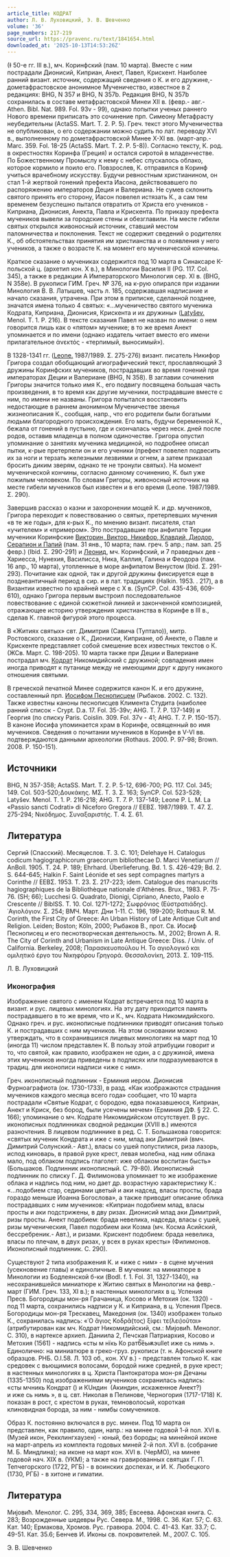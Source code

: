 ```yaml
---
article_title: КОДРАТ
author: Л. В. Луховицкий, Э. В. Шевченко
volume: '36'
page_numbers: 217-219
source_url: https://pravenc.ru/text/1841654.html
downloaded_at: '2025-10-13T14:53:26Z'
---
```


(Ɨ 50-е гг. III в.), мч. Коринфский (пам. 10 марта). Вместе с ним пострадали Дионисий, Киприан, Анект, Павел, Крискент. Наиболее ранний визант. источник, содержащий сведения о К. и его дружине,- дометафрастовское анонимное Мученичество, известное в 2 редакциях: BHG, N 357 и BHG, N 357b. Редакция BHG, N 357b сохранилась в составе метафрастовской Минеи XII в. (февр.- авг.- Athen. Bibl. Nat. 989. Fol. 93v - 99), однако попытки ученых раннего Нового времени приписать это сочинение прп. Симеону Метафрасту неубедительны (ActaSS. Mart. T. 2. P. 5). Греч. текст этого Мученичества не опубликован, о его содержании можно судить по лат. переводу XVI в., выполненному по дометафрастовской Минее X-XI вв. (март-апр.- Marc. 359. Fol. 18-25 (ActaSS. Mart. T. 2. P. 5-8)). Согласно тексту, К. род. в окрестностях Коринфа (Греция) и остался сиротой в младенчестве. По Божественному Промыслу к нему с небес спускалось облако, которое кормило и поило его. Повзрослев, К. отправился в Коринф учиться врачебному искусству. Будучи ревностным христианином, он стал 1-й жертвой гонений префекта Иасона, действовавшего по распоряжению императоров Деция и Валериана. Не сумев склонить святого принять его сторону, Иасон повелел истязать К., а сам тем временем безуспешно пытался отвратить от Христа его учеников - Киприана, Дионисия, Анекта, Павла и Крискента. По приказу префекта мучеников вывели за городские стены и обезглавили. На месте гибели святых открылся живоносный источник, ставший местом паломничества и поклонения. Текст не содержит сведений о родителях К., об обстоятельствах принятия им христианства и о появления у него учеников, а также о возрасте К. на момент его мученической кончины.

Краткое сказание о мучениках содержится под 10 марта в Синаксаре К-польской ц. (архетип кон. X в.), в Минологии Василия II (PG. 117. Col. 345), а также в редакции A Императорского Минология сер. XI в. (BHG, N 358e). В рукописи ГИМ. Греч. № 376, на к-рую опирался при издании Минология В. В. Латышев, часть л. 185, содержавшая надписание и начало сказания, утрачена. При этом в приписке, сделанной позднее, значатся имена только 4 святых: «...мученичество святого мученика Кодрата, Киприана, Дионисия, Крискента и их дружины» ([Latyšev.](<https://pravenc.ru/text/Latyšev .html>) Menol. T. 1. P. 216). В тексте сказания Павел не назван по имени: о нем говорится лишь как о «пятом» мученике; в то же время Анект упоминается и по имени (однако издатель читает вместо его имени прилагательное ἀνεκτός - «терпимый, выносимый»).

В 1328-1341 гг. ([Leone.](<https://pravenc.ru/text/Leone .html>) 1987/1989. Σ. 275-276) визант. писатель Никифор Григора создал обобщающий агиографический текст, прославляющий 3 дружины Коринфских мучеников, пострадавших во время гонений при императорах Деции и Валериане (BHG, N 358). В заглавии сочинения Григоры значится только имя К., его подвигу посвящена большая часть произведения, в то время как другие мученики, пострадавшие вместе с ним, по имени не названы. Григора попытался восстановить недостающие в раннем анонимном Мученичестве звенья жизнеописания К., сообщая, напр., что его родители были богатыми людьми благородного происхождения. Его мать, будучи беременной К., бежала от гонений в пустыню, где и скончалась через неск. дней после родов, оставив младенца в полном одиночестве. Григора опустил упоминание о занятиях мученика медициной, но подробнее описал пытки, к-рые претерпели он и его ученики (префект повелел подвесить их за ноги и терзать железными лезвиями и огнем, а затем приказал бросить диким зверям, однако те не тронули святых). На момент мученической кончины, согласно данному сочинению, К. был уже пожилым человеком. По словам Григоры, живоносный источник на месте гибели мучеников был известен и в его время (Leone. 1987/1989. Σ. 290).

Завершив рассказ о казни и захоронении мощей К. и др. мучеников, Григора переходит к повествованию о святых, претерпевших мучения «в те же годы», для к-рых К., по мнению визант. писателя, стал «учителем» и «примером». Это пострадавшие при анфипате Терции мученики Коринфские [Викторин, Виктор, Никифор, Клавдий, Диодор, Серапион и Папий](<https://pravenc.ru/text/Викторин  Виктор  Никифор  Клавдий  Диодор  Серапион и Папий.html>) (пам. 31 янв., 10 марта; пам. греч. 5 апр.; пам. зап. 25 февр.) (Ibid. Σ. 290-291) и [Леонид](https://pravenc.ru/text/Леонид.html), мч. Коринфский, и 7 праведных дев - Хариесса, Нунехия, Василисса, Ника, Каллия, Галина и Феодора (пам. 16 апр., 10 марта), утопленные в море анфипатом Венустом (Ibid. Σ. 291-293). Почитание как одной, так и другой дружины фиксируется еще в позднеантичный период в сир. и в лат. традициях (Halkin. 1953.  
. 217), а в Византии известно по крайней мере с X в. (SynCP. Col. 435-436, 609-610), однако Григора первым выстроил последовательное повествование с единой сюжетной линией и законченной композицией, отражающее историю утверждения христианства в Коринфе в III в., сделав К. главной фигурой этого процесса.

В «Житиях святых» свт. Димитрия (Савича (Туптало)), митр. Ростовского, сказание о К., Дионисии, Киприане, об Анекте, о Павле и Крискенте представляет собой смешение всех известных текстов о К. (ЖСв. Март. С. 198-205). 10 марта также при Деции и Валериане пострадал мч. [Кодрат](https://pravenc.ru/text/Кодрат.html) Никомидийский с дружиной; совпадения имен иногда приводят к путанице между не имеющими друг к другу никакого отношения святыми.

В греческой печатной Минее содержится канон К. и его дружине, составленный прп. [Иосифом Песнописцем](<https://pravenc.ru/text/ИОСИФ ПЕСНОПИСЕЦ.html>) (Рыбаков. 2002. С. 132). Также известны каноны песнописцев Климента Студита (наиболее ранний список - Crypt. D.a. 17. Fol. 35-39v; AHG. T. 7. P. 137-149) и Георгия (по списку Paris. Coislin. 309. Fol. 37v - 41; AHG. T. 7. P. 150-157). В каноне Иосифа упоминается храм в Коринфе, освященный во имя мучеников. Сведения о почитании мучеников в Коринфе в V-VI вв. подтверждаются данными археологии (Rothaus. 2000. P. 97-98; Brown. 2008. P. 150-151).

## Источники

BHG, N 357-358; ActaSS. Mart. T. 2. P. 5-12, 696-700; PG. 117. Col. 345; 149. Col. 503-520;Δουκάκης. ΜΣ. Τ. 3. Σ. 163; SynCP. Col. 523-528; Latyšev. Menol. T. 1. P. 216-218; AHG. T. 7. P. 137-149; Leone P. L. M. La «Passio sancti Codrati» di Niceforo Gregora // ΕΕΒΣ. 1987/1989. Τ. 47. Σ. 275-294; Νικόδημος. Συναξαριστής. Τ. 4. Σ. 61.

## Литература

Сергий (Спасский). Месяцеслов. Т. 3. С. 101; Delehaye H. Catalogus codicum hagiographicorum graecorum bibliothecae D. Marci Venetiarum // AnBoll. 1905. T. 24. P. 189; Ehrhard. Überlieferung. Bd. 1. S. 426-429; Bd. 2. S. 644-645; Halkin F. Saint Léonide et ses sept compagnes martyrs a Corinthe // ΕΕΒΣ. 1953. Τ. 23. Σ. 217-223; idem. Catalogue des manuscrits hagiographiques de la Bibliothèque nationale d'Athènes. Brux., 1983. P. 75-76. (SH; 66); Lucchesi G. Quadrato, Dionigi, Cipriano, Anecto, Paolo e Crescente // BiblSS. T. 10. Col. 1271-1272; Σωφρόνιος (Εὐστρατιάδης). ῾Αγιολόγιον. Σ. 254; ВМЧ. Март. Дни 1-11. С. 196, 199-200; Rothaus R. M. Corinth, the First City of Greece: An Urban History of Late Antique Cult and Religion. Leiden; Boston; Köln, 2000; Рыбаков В., прот. Св. Иосиф Песнописец и его песнотворческая деятельность. М., 2002; Brown A. R. The City of Corinth and Urbanism in Late Antique Greece: Diss. / Univ. of California. Berkeley, 2008; Παρασκευοπούλου Η. Το αγιολογικό και ομιλητικό έργο του Νικηφόρου Γρηγορά. Θεσσαλονίκη, 2013. Σ. 109-115.

Л. В. Луховицкий 

### Иконография

Изображение святого с именем Кодрат встречается под 10 марта в визант. и рус. лицевых минологиях. На эту дату приходится память пострадавшего в то же время, что и К., мч. Кодрата Никомидийского. Однако греч. и рус. иконописные подлинники приводят описания только К. и пострадавших с ним мучеников. На этом основании можно утверждать, что в сохранившихся лицевых минологиях на март под 10 (иногда 11) числом представлен К. В пользу этой атрибуции говорит и то, что святой, как правило, изображен не один, а с дружиной, имена этих мучеников иногда приведены в подписях или подразумеваются в традиц. для иконописи надписи «иже с ним».

Греч. иконописный подлинник - Ерминия иером. Дионисия Фурноаграфиота (ок. 1730-1733), в разд. «Как изображаются страдания мучеников каждого месяца всего года» сообщает, что 10 марта пострадали «Святые Кодрат, с бородою, едва показавшеюся, Киприан, Анект и Криск, без бород, были усечены мечем» (Ерминия ДФ. § 22. С. 166); упоминание о мч. Кодрате Никомидийском отсутствует. В рус. иконописных подлинниках сводной редакции (XVIII в.) имеются разночтения. В лицевом подлиннике в ред. С. Т. Большакова говорится: «святых мученик Кондрата и иже с ним, млад аки Димитрий (вмч. Димитрий Солунский.- Авт.), власы со ушей попустилися, риза лазорь, испод киноварь, в правой руке крест, левая молебна, над ним облака мало, под облаком подпись глаголет: иже облаком воспитан бысть» (Большаков. Подлинник иконописный. С. 79-80). Иконописный подлинник по списку Г. Д. Филимонова упоминает то же изображение облака и надпись под ним, но дает др. возрастную характеристику К.: «…подобием стар, сединами цветый и аки надсед, власы просты, брада гораздо меньше Иоанна Богослова», а также приводит описание облика пострадавших с ним мучеников: «Киприан подобием млад, власы просты и аки подстрижены, в дву ризах. Дионисий млад аки Димитрий, ризы просты. Анект подобием: брада невелика, надседа, власы с ушей, ризы мученическия, Павел подобием аки Козма (мч. Косма Асийский, бессребреник.- Авт.), и ризами. Крискент подобием: брада невелика, власы по плечам, в двух ризах, у всех в руках кресты» (Филимонов. Иконописный подлинник. С. 290).

Существуют 2 типа изображения К. и «иже с ним» - в сцене мучения (усекновение главы) и единоличные. В мучении: на миниатюре в Минологии из Бодлеянской б-ки (Bodl. f. 1. Fol. 31, 1327-1340), на несохранившейся миниатюре к Житию святых в Минологии на февр.-март (ГИМ. Греч. 133, XI в.); в настенных минологиях в ц. Успения Пресв. Богородицы мон-ря Грачаница, Косово и Метохия (ок. 1320) - под 11 марта, сохранились надписи у К. и Киприана, в ц. Успения Пресв. Богородицы мон-ря Трескавец, Македония (ок. 1340) изображен только К., сохранилась надпись: «῾Ο ἅγιος Κοδρᾶ(τος) ξίφει τε(λει)οῦται» (атрибутирован как мч. Кодрат Никомидийский, см.: Миjовић. Менолог. С. 310), в нартексе архиеп. Даниила 2, Печская Патриархия, Косово и Метохия (1561) - надпись «<span class="cu">сты</span> <span class="cu">м</span> <span class="cu">нїкь</span> <span class="cu">Ко</span> <span class="cu">ратб︮е︯ьѭэullet</span> <span class="cu">иже</span> <span class="cu">сь</span> <span class="cu">нимь</span> ». Единолично: на миниатюре в греко-груз. рукописи (т. н. Афонской книге образцов. РНБ. O.I.58. Л. 103 об., кон. XV в.) - представлен только К. как средовек с вьющимися волосами, бородой ниже средней, в руке крест; в настенных минологиях в ц. Христа Пантократора мон-ря Дечаны (1335-1350) под изображениями мучеников сохранилась надпись: «<span class="cu">сты</span> <span class="cu">мчникь</span> <span class="cu">Кондрат</span> () <span class="cu">и</span> <span class="cu">КUндин</span>  (Акиндин, искаженное Анект?) <span class="cu">и</span> <span class="cu">иже</span> <span class="cu">сь</span> <span class="cu">нимь</span> », в ц. свт. Николая в Пелинове, Черногория (1717-1718) К. показан в рост, с крестом в руках, темноволосый, короткая клиновидная борода, за ним - нимбы сомучеников.

Образ К. постоянно включался в рус. минеи. Под 10 марта он представлен, как правило, один, напр.: на минее годовой 1-й пол. XVI в. (Музей икон, Рекклингхаузен) - юный, без бороды; на минейной иконе на март-апрель из комплекта годовых миней 2-й пол. XVI в. (собрание М. Б. Миндлина); на иконе на март кон. XVI в. (ЧерМО), на минее годовой нач. XIX в. (УКМ); а также на гравированных святцах Г. П. Тепчегорского (1722, РГБ) - в воинских доспехах, и И. К. Любецкого (1730, РГБ) - в хитоне и гиматии.

## Литература

Миjовић. Менолог. С. 295, 334, 369, 385; Евсеева. Афонская книга. С. 283; Возрожденные шедевры Рус. Севера. М., 1998. С. 36. Кат. 57; С. 63. Кат. 140; Ермакова, Хромов. Рус. гравюра. 2004. С. 41-43. Кат. 33.7; С. 49-51. Кат. 35.6; Бенчев И. Иконы св. покровителей. М., 2007. С. 105.

Э. В. Шевченко
